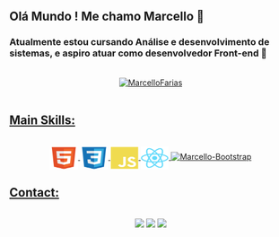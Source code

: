 ## Olá Mundo ! Me chamo Marcello 👋
### Atualmente estou cursando Análise e desenvolvimento de sistemas, e aspiro atuar como desenvolvedor Front-end 👾

<br>
<div align="center" style="display: inline_block">
  <a href="https://github.com/MarcelloFarias">
  <img height="130em" src="https://github-readme-streak-stats.herokuapp.com/?user=MarcelloFarias&&theme=dracula" alt="MarcelloFarias" />
</div><br>
 
 ## Main Skills:
 
<div align="center" style="display: inline_block"><br>
  <img align="center"  height="40" width="50" src="https://raw.githubusercontent.com/devicons/devicon/master/icons/html5/html5-original.svg">
  <img align="center" height="40" width="50" src="https://raw.githubusercontent.com/devicons/devicon/master/icons/css3/css3-original.svg">
  <img align="center" height="40" width="50" src="https://raw.githubusercontent.com/devicons/devicon/master/icons/javascript/javascript-plain.svg">
  <img align="center" alt="Marcello-React" height="40" width="50" src="https://raw.githubusercontent.com/devicons/devicon/master/icons/react/react-original.svg">
  <img src="https://getbootstrap.com/docs/5.3/assets/brand/bootstrap-logo-shadow.png" alt='Marcello-Bootstrap' height="40" width="40">
</div>

## Contact:

  <div align="center"><br>
    <a href="https://www.linkedin.com/in/marcello-rocha-381572231/" target="_blank"><img src="https://img.shields.io/badge/-LinkedIn-%230077B5?style=for-the-badge&logo=linkedin&logoColor=white" target="_blank"></a>
    <a href="https://instagram.com/cello.farias" target="_blank"><img src="https://img.shields.io/badge/-Instagram-%23E4405F?style=for-the-badge&logo=instagram&logoColor=white" target="_blank"></a>
    <a href="https://mail.google.com/mail/u/0/#all?compose=DmwnWsCRkGqwMNkHSqHRsPDMMtNlkBvKLsjWzDFHMXjkVmxMcvScpnPFmbVvfwdXzPNCsFqHMkRL"><img src="https://img.shields.io/badge/Gmail-D14836?style=for-the-badge&logo=gmail&logoColor=white"></a>
  </div>

